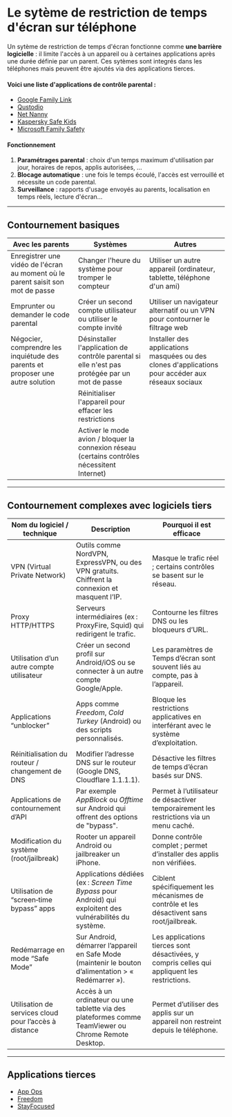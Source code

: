 # Le sytème de restriction de temps d'écran sur téléphone

Un sytème de restriction de temps d'écran fonctionne comme **une barrière logicielle** : il limite l'accès à un appareil ou à certaines applications après une durée définie par un parent. Ces sytèmes sont integrés dans les téléphones mais peuvent être ajoutés via des applications tierces.

#### Voici une liste d'applications de contrôle parental :


- [Google Family Link](https://families.google/familylink/)
- [Qustodio](https://www.qustodio.com)
- [Net Nanny](https://www.netnanny.com)
- [Kaspersky Safe Kids](https://www.kaspersky.fr/safe-kids)
- [Microsoft Family Safety](https://www.microsoft.com/fr-fr/microsoft-365/family-safety)

#### Fonctionnement

1. **Paramétrages parental** : choix d'un temps maximum d'utilisation par jour, horaires de repos, applis autorisées, ...
2. **Blocage automatique** : une fois le temps écoulé, l'accès est verrouillé et nécessite un code parental.
3. **Surveillance** : rapports d'usage envoyés au parents, localisation en temps réels, lecture d'écran...

---

## Contournement basiques

| Avec les parents | Systèmes | Autres |
|--|--|--|
| Enregistrer une vidéo de l'écran au moment où le parent saisit son mot de passe | Changer l'heure du système pour tromper le compteur | Utiliser un autre appareil (ordinateur, tablette, téléphone d'un ami) |
| Emprunter ou demander le code parental | Créer un second compte utilisateur ou utiliser le compte invité | Utiliser un navigateur alternatif ou un VPN pour contourner le filtrage web |
| Négocier, comprendre les inquiétude des parents et proposer une autre solution | Désinstaller l'application de contrôle parental si elle n'est pas protégée par un mot de passe | Installer des applications masquées ou des clones d'applications pour accéder aux réseaux sociaux |
|  | Réinitialiser l'appareil pour effacer les restrictions | |
|  | Activer le mode avion / bloquer la connexion réseau (certains contrôles nécessitent Internet) ||

---

## Contournement complexes avec logiciels tiers

| Nom du logiciel / technique          | Description                                                                                                 | Pourquoi il est efficace                                         |
|--------------------------------------|-------------------------------------------------------------------------------------------------------------|------------------------------------------------------------------|
| VPN (Virtual Private Network)        | Outils comme NordVPN, ExpressVPN, ou des VPN gratuits. Chiffrent la connexion et masquent l’IP.             | Masque le trafic réel ; certains contrôles se basent sur le réseau. |
| Proxy HTTP/HTTPS                     | Serveurs intermédiaires (ex : ProxyFire, Squid) qui redirigent le trafic.                                  | Contourne les filtres DNS ou les bloqueurs d’URL.                 |
| Utilisation d’un autre compte utilisateur | Créer un second profil sur Android/iOS ou se connecter à un autre compte Google/Apple.                      | Les paramètres de Temps d’écran sont souvent liés au compte, pas à l’appareil. |
| Applications “unblocker”             | Apps comme *Freedom*, *Cold Turkey* (Android) ou des scripts personnalisés.                               | Bloque les restrictions applicatives en interférant avec le système d’exploitation. |
| Réinitialisation du routeur / changement de DNS | Modifier l’adresse DNS sur le routeur (Google DNS, Cloudflare 1.1.1.1).                                 | Désactive les filtres de temps d’écran basés sur DNS.             |
| Applications de contournement d’API  | Par exemple *AppBlock* ou *Offtime* sur Android qui offrent des options de "bypass".                       | Permet à l’utilisateur de désactiver temporairement les restrictions via un menu caché. |
| Modification du système (root/jailbreak) | Rooter un appareil Android ou jailbreaker un iPhone.                                                        | Donne contrôle complet ; permet d’installer des applis non vérifiées. |
| Utilisation de “screen‑time bypass” apps | Applications dédiées (ex : *Screen Time Bypass* pour Android) qui exploitent des vulnérabilités du système. | Ciblent spécifiquement les mécanismes de contrôle et les désactivent sans root/jailbreak. |
| Redémarrage en mode “Safe Mode”      | Sur Android, démarrer l’appareil en Safe Mode (maintenir le bouton d’alimentation > « Redémarrer »).        | Les applications tierces sont désactivées, y compris celles qui appliquent les restrictions. |
| Utilisation de services cloud pour l’accès à distance | Accès à un ordinateur ou une tablette via des plateformes comme TeamViewer ou Chrome Remote Desktop. | Permet d’utiliser des applis sur un appareil non restreint depuis le téléphone. |

---

## Applications tierces

- [App Ops](https://appops.rikka.app/)
- [Freedom](https://freedom.to/freedom-for-android)
- [StayFocused](https://www.stayfocusd.com/)
